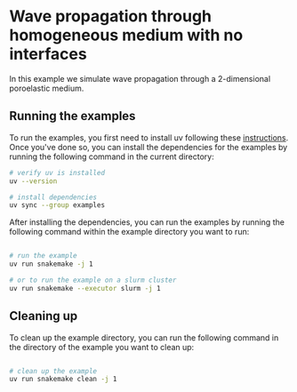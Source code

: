 # Wave propagation through homogeneous medium with no interfaces

In this example we simulate wave propagation through a 2-dimensional poroelastic medium.

## Running the examples

To run the examples, you first need to install uv following these
[instructions](https://docs.astral.sh/uv/getting-started/installation). Once you've done
so, you can install the dependencies for the examples by running the following
command in the current directory:

```bash
# verify uv is installed
uv --version

# install dependencies
uv sync --group examples

```

After installing the dependencies, you can run the examples by running the following command within the example directory you want to run:

```bash

# run the example
uv run snakemake -j 1

# or to run the example on a slurm cluster
uv run snakemake --executor slurm -j 1

```

## Cleaning up

To clean up the example directory, you can run the following command in the directory of the example you want to clean up:

```bash

# clean up the example
uv run snakemake clean -j 1

```
